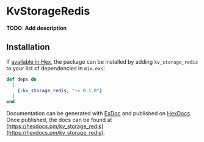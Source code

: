 # KvStorageRedis

**TODO: Add description**

## Installation

If [available in Hex](https://hex.pm/docs/publish), the package can be installed
by adding `kv_storage_redis` to your list of dependencies in `mix.exs`:

```elixir
def deps do
  [
    {:kv_storage_redis, "~> 0.1.0"}
  ]
end
```

Documentation can be generated with [ExDoc](https://github.com/elixir-lang/ex_doc)
and published on [HexDocs](https://hexdocs.pm). Once published, the docs can
be found at [https://hexdocs.pm/kv_storage_redis](https://hexdocs.pm/kv_storage_redis).

